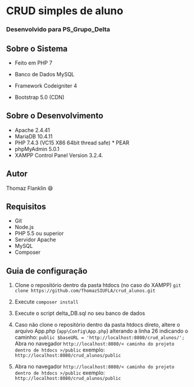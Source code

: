 # CRUD simples de aluno 
### Desenvolvido para PS_Grupo_Delta


## Sobre o Sistema

* Feito em PHP 7
* Banco de Dados MySQL
* Framework Codeigniter 4

* Bootstrap 5.0 (CDN)


## Sobre o Desenvolvimento

* Apache 2.4.41
* MariaDB 10.4.11
* PHP 7.4.3 (VC15 X86 64bit thread safe) * PEAR
* phpMyAdmin 5.0.1
* XAMPP Control Panel Version 3.2.4.


## Autor

Thomaz Flanklin :smile:

## Requisitos

* Git
* Node.js
* PHP 5.5 ou superior
* Servidor Apache
* MySQL
* Composer

## Guia de configuração

1. Clone o repositório dentro da pasta htdocs (no caso do XAMPP)
 `git clone https://github.com/ThomazSIUFLA/crud_alunos.git`

2. Execute `composer install`

3. Execute o script delta_DB.sql no seu banco de dados

4. Caso não clone o repositório dentro da pasta htdocs direto, altere o arquivo App.php (`app\Config\App.php`) alterando a linha 26 indicando o caminho:
`public $baseURL = 'http://localhost:8080/crud_alunos/';`
Abra no navegador `http://localhost:8080/< caminho do projeto dentro de htdocs >/public`
exemplo:  `http://localhost:8080/crud_alunos/public`

5. Abra no navegador `http://localhost:8080/< caminho do projeto dentro de htdocs >/public`
exemplo:  `http://localhost:8080/crud_alunos/public`
